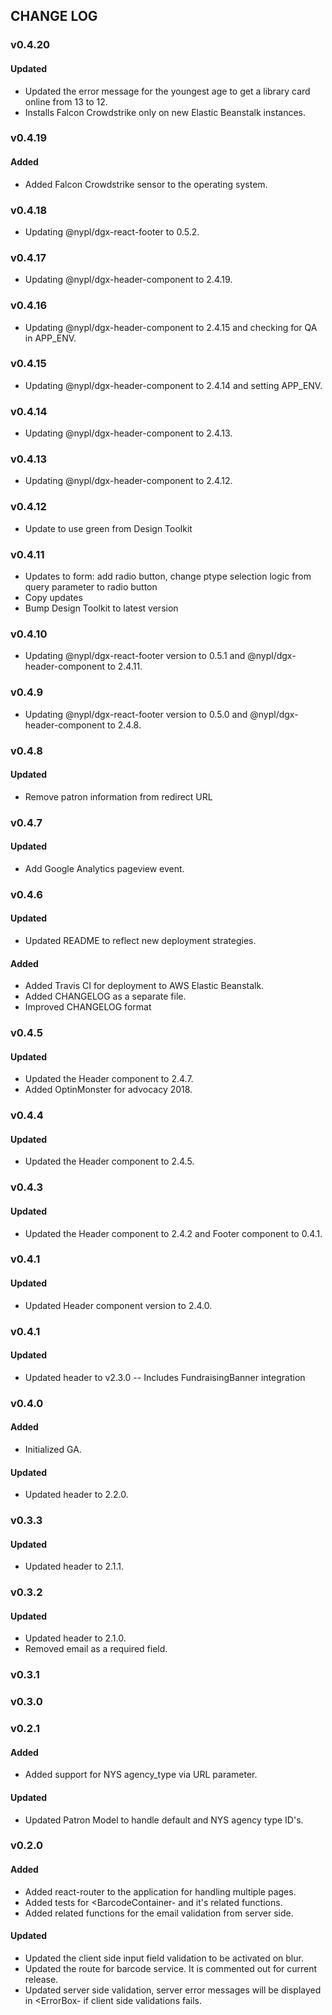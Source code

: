 ## CHANGE LOG

### v0.4.20
#### Updated
- Updated the error message for the youngest age to get a library card online from 13 to 12.
- Installs Falcon Crowdstrike only on new Elastic Beanstalk instances.

### v0.4.19
#### Added
- Added Falcon Crowdstrike sensor to the operating system.

### v0.4.18
- Updating @nypl/dgx-react-footer to 0.5.2.

### v0.4.17
- Updating @nypl/dgx-header-component to 2.4.19.

### v0.4.16
- Updating @nypl/dgx-header-component to 2.4.15 and checking for QA in APP_ENV.

### v0.4.15
- Updating @nypl/dgx-header-component to 2.4.14 and setting APP_ENV.

### v0.4.14
- Updating @nypl/dgx-header-component to 2.4.13.

### v0.4.13
- Updating @nypl/dgx-header-component to 2.4.12.

### v0.4.12
- Update to use green from Design Toolkit

### v0.4.11
- Updates to form: add radio button, change ptype selection logic from query parameter to radio button
- Copy updates
- Bump Design Toolkit to latest version

### v0.4.10
- Updating @nypl/dgx-react-footer version to 0.5.1 and @nypl/dgx-header-component to 2.4.11.

### v0.4.9
- Updating @nypl/dgx-react-footer version to 0.5.0 and @nypl/dgx-header-component to 2.4.8.

### v0.4.8
#### Updated
- Remove patron information from redirect URL

### v0.4.7
#### Updated
- Add Google Analytics pageview event.

### v0.4.6
#### Updated
- Updated README to reflect new deployment strategies.
#### Added
- Added Travis CI for deployment to AWS Elastic Beanstalk.
- Added CHANGELOG as a separate file.
- Improved CHANGELOG format

### v0.4.5
#### Updated
- Updated the Header component to 2.4.7.
- Added OptinMonster for advocacy 2018.

### v0.4.4
#### Updated
- Updated the Header component to 2.4.5.

### v0.4.3
#### Updated
- Updated the Header component to 2.4.2 and Footer component to 0.4.1.

### v0.4.1
#### Updated
- Updated Header component version to 2.4.0.

### v0.4.1
#### Updated
- Updated header to v2.3.0 -- Includes FundraisingBanner integration

### v0.4.0
#### Added
- Initialized GA.
#### Updated
- Updated header to 2.2.0.

### v0.3.3
#### Updated
- Updated header to 2.1.1.

### v0.3.2
#### Updated
- Updated header to 2.1.0.
- Removed email as a required field.

### v0.3.1

### v0.3.0

### v0.2.1
#### Added
- Added support for NYS agency_type via URL parameter.
#### Updated
- Updated Patron Model to handle default and NYS agency type ID's.

### v0.2.0
#### Added
- Added react-router to the application for handling multiple pages.
- Added tests for <BarcodeContainer- and it's related functions.
- Added related functions for the email validation from server side.
#### Updated
- Updated the client side input field validation to be activated on blur.
- Updated the route for barcode service. It is commented out for current release.
- Updated server side validation, server error messages will be displayed in <ErrorBox- if client side validations fails.
